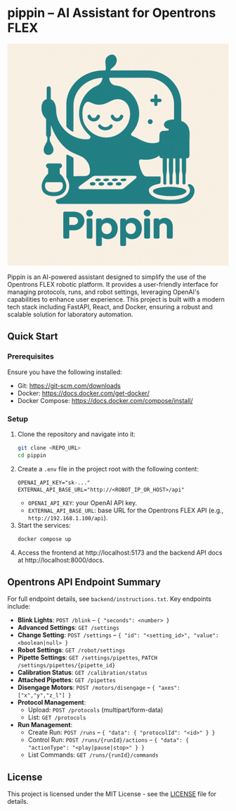# pippin – AI Assistant for Opentrons FLEX

![Pippin UI Preview](frontend/src/assets/main-image.png)

Pippin is an AI-powered assistant designed to simplify the use of the Opentrons FLEX robotic platform. It provides a user-friendly interface for managing protocols, runs, and robot settings, leveraging OpenAI's capabilities to enhance user experience.
This project is built with a modern tech stack including FastAPI, React, and Docker, ensuring a robust and scalable solution for laboratory automation.

## Quick Start

### Prerequisites

Ensure you have the following installed:
- Git: https://git-scm.com/downloads
- Docker: https://docs.docker.com/get-docker/
- Docker Compose: https://docs.docker.com/compose/install/

### Setup

1. Clone the repository and navigate into it:
   ```bash
   git clone <REPO_URL>
   cd pippin
   ```
2. Create a `.env` file in the project root with the following content:
   ```env
   OPENAI_API_KEY="sk-..."
   EXTERNAL_API_BASE_URL="http://<ROBOT_IP_OR_HOST>/api"
   ```
   - `OPENAI_API_KEY`: your OpenAI API key.
   - `EXTERNAL_API_BASE_URL`: base URL for the Opentrons FLEX API (e.g., `http://192.168.1.100/api`).
3. Start the services:
   ```bash
   docker compose up
   ```
4. Access the frontend at http://localhost:5173 and the backend API docs at http://localhost:8000/docs.

## Opentrons API Endpoint Summary

For full endpoint details, see `backend/instructions.txt`. Key endpoints include:

- **Blink Lights**: `POST /blink` – `{ "seconds": <number> }`
- **Advanced Settings**: `GET /settings`
- **Change Setting**: `POST /settings` – `{ "id": "<setting_id>", "value": <boolean|null> }`
- **Robot Settings**: `GET /robot/settings`
- **Pipette Settings**: `GET /settings/pipettes`, `PATCH /settings/pipettes/{pipette_id}`
- **Calibration Status**: `GET /calibration/status`
- **Attached Pipettes**: `GET /pipettes`
- **Disengage Motors**: `POST /motors/disengage` – `{ "axes": ["x","y","z_l"] }`
- **Protocol Management**:
  - Upload: `POST /protocols` (multipart/form-data)
  - List: `GET /protocols`
- **Run Management**:
  - Create Run: `POST /runs` – `{ "data": { "protocolId": "<id>" } }`
  - Control Run: `POST /runs/{runId}/actions` – `{ "data": { "actionType": "<play|pause|stop>" } }`
  - List Commands: `GET /runs/{runId}/commands`

## License

This project is licensed under the MIT License - see the [LICENSE](LICENSE) file for details.

